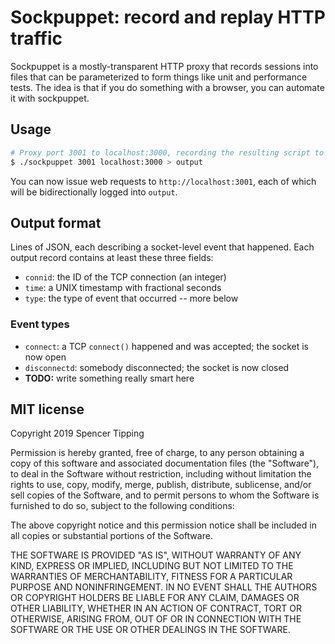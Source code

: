 # Sockpuppet: record and replay HTTP traffic
Sockpuppet is a mostly-transparent HTTP proxy that records sessions into files
that can be parameterized to form things like unit and performance tests. The
idea is that if you do something with a browser, you can automate it with
sockpuppet.


## Usage
```sh
# Proxy port 3001 to localhost:3000, recording the resulting script to output:
$ ./sockpuppet 3001 localhost:3000 > output
```

You can now issue web requests to `http://localhost:3001`, each of which will be
bidirectionally logged into `output`.


## Output format
Lines of JSON, each describing a socket-level event that happened. Each output
record contains at least these three fields:

- `connid`: the ID of the TCP connection (an integer)
- `time`: a UNIX timestamp with fractional seconds
- `type`: the type of event that occurred -- more below

### Event types
- `connect`: a TCP `connect()` happened and was accepted; the socket is now open
- `disconnectd`: somebody disconnected; the socket is now closed
- **TODO:** write something really smart here


## MIT license
Copyright 2019 Spencer Tipping

Permission is hereby granted, free of charge, to any person obtaining a copy of this software and associated documentation files (the "Software"), to deal in the Software without restriction, including without limitation the rights to use, copy, modify, merge, publish, distribute, sublicense, and/or sell copies of the Software, and to permit persons to whom the Software is furnished to do so, subject to the following conditions:

The above copyright notice and this permission notice shall be included in all copies or substantial portions of the Software.

THE SOFTWARE IS PROVIDED "AS IS", WITHOUT WARRANTY OF ANY KIND, EXPRESS OR IMPLIED, INCLUDING BUT NOT LIMITED TO THE WARRANTIES OF MERCHANTABILITY, FITNESS FOR A PARTICULAR PURPOSE AND NONINFRINGEMENT. IN NO EVENT SHALL THE AUTHORS OR COPYRIGHT HOLDERS BE LIABLE FOR ANY CLAIM, DAMAGES OR OTHER LIABILITY, WHETHER IN AN ACTION OF CONTRACT, TORT OR OTHERWISE, ARISING FROM, OUT OF OR IN CONNECTION WITH THE SOFTWARE OR THE USE OR OTHER DEALINGS IN THE SOFTWARE.
